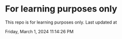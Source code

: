 # For learning purposes only
This repo is for learning purposes only.
Last updated at

Friday, March 1, 2024 11:14:26 PM

